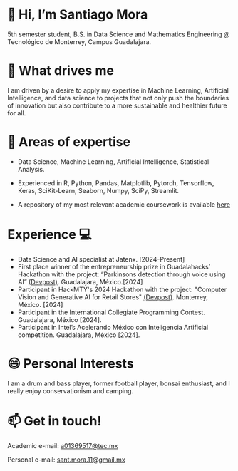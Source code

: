 # 👋 Hi, I’m Santiago Mora

5th semester student, B.S. in Data Science and Mathematics Engineering @ Tecnológico de Monterrey, Campus Guadalajara.

# 👀 What drives me

I am driven by a desire to apply my expertise in Machine Learning, Artificial Intelligence, and data science to projects that not only push the boundaries of innovation but also contribute to a more sustainable and healthier future for all.
  
# 🌱 Areas of expertise

- Data Science, Machine Learning, Artificial Intelligence, Statistical Analysis.

- Experienced in R, Python, Pandas, Matplotlib, Pytorch, Tensorflow, Keras, SciKit-Learn, Seaborn, Numpy, SciPy, Streamlit.

- A repository of my most relevant academic coursework is available [here](https://github.com/santiagomora2/project-portfolio)

# Experience 💻

- Data Science and AI specialist at Jatenx. [2024-Present]
- First place winner of the entrepreneurship prize in Guadalahacks’ Hackathon with the project: “Parkinsons detection through voice using AI” [(Devpost)](https://devpost.com/software/deteccion-de-parkinson-a-traves-de-la-voz-con-ia). Guadalajara, México.[2024]
- Participant in HackMTY's 2024 Hackathon with the project: "Computer Vision and Generative AI for Retail Stores" [(Devpost)](https://devpost.com/software/full-eye). Monterrey, México. [2024]
- Participant in the International Collegiate Programming Contest. Guadalajara, México [2024].
- Participant in Intel’s Acelerando México con Inteligencia Artificial competition. Guadalajara, México [2024].


# 😄 Personal Interests

I am a drum and bass player, former football player, bonsai enthusiast, and I really enjoy conservationism and camping.


# 📫 Get in touch!

Academic e-mail: a01369517@tec.mx

Personal e-mail: sant.mora.11@gmail.mx





